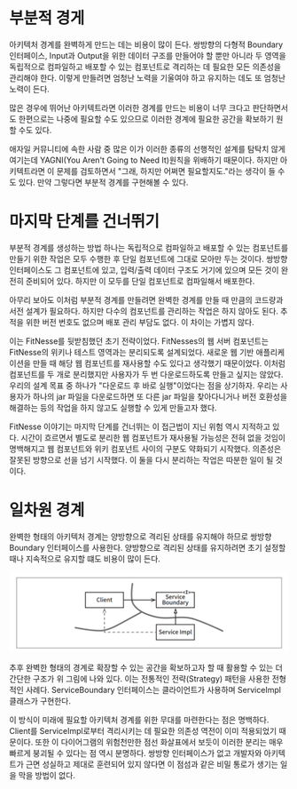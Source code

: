 # **부분적 경게**  
아키텍처 경계를 완벽하게 만드는 데는 비용이 많이 든다. 쌍방향의 다형적 Boundary 인터페이스, Input과 Output을 위한 데이터 구조를 만들어야 할 
뿐만 아니라 두 영역을 독립적으로 컴파일하고 배포할 수 있는 컴포넌트로 격리하는 데 필요한 모든 의존성을 관리해야 한다. 이렇게 만들려면 엄청난 노력을 
기울여야 하고 유지하는 데도 또 엄청난 노력이 든다.  
  
많은 경우에 뛰어난 아키텍트라면 이러한 경계를 만드는 비용이 너무 크다고 판단하면서도 한편으로는 나중에 필요할 수도 있으므로 이러한 경계에 필요한 
공간을 확보하기 원할 수도 있다.  
  
애자일 커뮤니티에 속한 사람 중 많은 이가 이러한 종류의 선행적인 설계를 탐탁치 않게 여기는데 YAGNI(You Aren't Going to Need It)원칙을 위배하기 
때문이다. 하지만 아키텍트라면 이 문제를 검토하면서 "그래, 하지만 어쩌면 필요할지도."라는 생각이 들 수도 있다. 만약 그렇다면 부분적 경계를 
구현해볼 수 있다.  
  
# **마지막 단계를 건너뛰기**  
부분적 경계를 생성하는 방법 하나는 독립적으로 컴파일하고 배포할 수 있는 컴포넌트를 만들기 위한 작업은 모두 수행한 후 단일 컴포넌트에 그대로 모아만 
두는 것이다. 쌍방향 인터페이스도 그 컴포넌트에 있고, 입력/출력 데이터 구조도 거기에 있으며 모든 것이 완전히 준비되어 있다. 하지만 이 모두를 
단일 컴포넌트로 컴파일해서 배포한다.  
  
아무리 보아도 이처럼 부분적 경계를 만들려면 완벽한 경계를 만들 때 만큼의 코드량과 서전 설계가 필요하다. 하지만 다수의 컴포넌트를 관리하는 작업은 
하지 않아도 된다. 추적을 위한 버전 번호도 없으며 배포 관리 부담도 없다. 이 차이는 가볍지 않다.  
  
이는 FitNesse를 뒷받침했던 초기 전략이었다. FitNesses의 웹 서버 컴포넌트는 FitNesse의 위키나 테스트 영역과는 분리되도록 설계되었다. 새로운 
웹 기반 애플리케이션을 만들 때 해당 웹 컴포넌트를 재사용할 수도 있다고 생각했기 때문이었다. 이처럼 컴포넌트를 두 개로 분리했지만 사용자가 두 번 
다운로드하도록 만들고 싶지는 않았다. 우리의 설계 목표 중 하나가 "다운로드 후 바로 실행"이었다는 점을 상기하자. 우리는 사용자가 하나의 jar 파일을 
다운로드하면 또 다른 jar 파일을 찾아다니거나 버전 호환성을 해결하는 등의 작업을 하지 않고도 실행할 수 있게 만들고자 했다.  
  
FitNesse 이야기는 마지막 단계를 건너뛰는 이 접근법이 지닌 위험 역시 지적하고 있다. 시간이 흐르면서 별도로 분리한 웹 컴포넌트가 재사용될 가능성은 
전혀 없을 것임이 명백해지고 웹 컴포넌트와 위키 컴포넌트 사이의 구분도 약화되기 시작했다. 의존성은 잘못된 방향으로 선을 넘기 시작했다. 이 둘을 다시 
분리하는 작업은 따분한 일이 될 것이다.  
  
# **일차원 경계**  
완벽한 형태의 아키텍처 경계는 양방향으로 격리된 상태를 유지해야 하므로 쌍방향 Boundary 인터페이스를 사용한다. 양방향으로 격리된 상태를 유지하려면 
초기 설정할 때나 지속적으로 유지할 떄도 비용이 많이 든다.  
  
![img.png](image/img.png)  
  
추후 완벽한 형태의 경계로 확장할 수 있는 공간을 확보하고자 할 때 활용할 수 있는 더 간단한 구조가 위 그림에 나와 있다. 이는 전통적인 전략(Strategy) 패턴을 
사용한 전형적인 사례다. ServiceBoundary 인터페이스는 클라이언트가 사용하며 ServiceImpl 클래스가 구현한다.  
  
이 방식이 미래에 필요할 아키텍처 경계를 위한 무대를 마련한다는 점은 명백하다. Client를 ServiceImpl로부터 격리시키는 데 필요한 의존성 역전이 
이미 적용되었기 때문이다. 또한 이 다이어그램의 위험천만한 점선 화살표에서 보듯이 이러한 분리는 매우 빠르게 붕괴될 수 있다는 점 역시 분명하다. 
쌍방향 인터페이스가 없고 개발자와 아키텍트가 근면 성실하고 제대로 훈련되어 있지 않다면 이 점섬과 같은 비밀 통로가 생기는 일을 막을 방법이 없다.  
  
